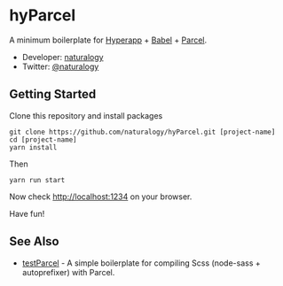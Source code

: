 # hyParcel

A minimum boilerplate for [Hyperapp](https://hyperapp.js.org/) + [Babel](https://babeljs.io/) + [Parcel](https://parceljs.org/).

* Developer: [naturalogy](https://naturalogy.net/)
* Twitter: [@naturalogy](https://twitter.com/naturalogy)

## Getting Started

Clone this repository and install packages

```
git clone https://github.com/naturalogy/hyParcel.git [project-name]
cd [project-name]
yarn install
```

Then

```
yarn run start
```

Now check [http://localhost:1234](http://localhost:1234) on your browser.

Have fun!

## See Also

* [testParcel](https://github.com/naturalogy/testParcel) - A simple boilerplate for compiling Scss (node-sass + autoprefixer) with Parcel.
